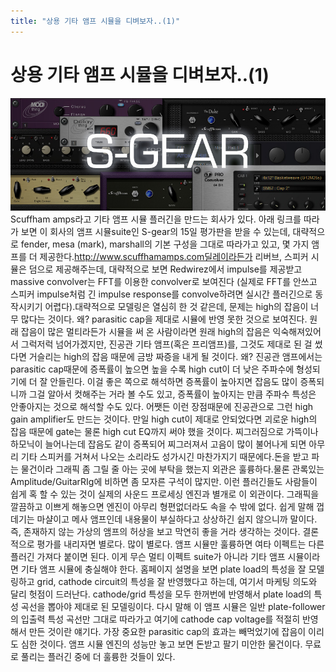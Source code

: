 ```yaml
---
title: "상용 기타 앰프 시뮬을 디벼보자..(1)"
---
```

# 상용 기타 앰프 시뮬을 디벼보자..(1)




![image](/assets/images/f0b6ba7deebd3a59c3742ddb995d4004.jpg)
Scuffham amps라고 기타 앰프 시뮬 플러긴을 만드는 회사가 있다. 아래 링크를 따라가 보면 이 회사의 앰프 시뮬suite인 S-gear의 15일 평가판을 받을 수 있는데, 대략적으로 fender, mesa (mark), marshall의 기본 구성을 그대로 따라가고 있고, 몇 가지 앰프를 더 제공한다.http://www.scuffhamamps.com딜레이라든가 리버브, 스피커 시뮬은 덤으로 제공해주는데, 대략적으로 보면 Redwirez에서 impulse를 제공받고 massive convolver는 FFT를 이용한 convolver로 보여진다 (실제로 FFT를 안쓰고 스피커 impulse처럼 긴 impulse response를 convolve하려면 실시간 플러긴으로 동작시키기 어렵다).대략적으로 모델링은 열심히 한 것 같은데, 문제는 high의 잡음이 너무 많다는 것이다. 왜? parasitic cap을 제대로 시뮬에 반영 못한 것으로 보여진다. 원래 잡음이 많은 멀티라든가 시뮬을 써 온 사람이라면 원래 high의 잡음은 익숙해져있어서 그럭저럭 넘어가겠지만, 진공관 기타 앰프(혹은 프리앰프)를, 그것도 제대로 된 걸 썼다면 거슬리는 high의 잡음 때문에 금방 짜증을 내게 될 것이다. 왜? 진공관 앰프에서는 parasitic cap때문에 증폭률이 높으면 높을 수록 high cut이 더 낮은 주파수에 형성되기에 더 잘 안들린다. 이걸 좋은 쪽으로 해석하면 증폭률이 높아지면 잡음도 많이 증폭되니까 그걸 알아서 컷해주는 거라 볼 수도 있고, 증폭률이 높아지는 만큼 주파수 특성은 안좋아지는 것으로 해석할 수도 있다. 어쨋든 이런 장점때문에 진공관으로 그런 high gain amplifier도 만드는 것이다. 만일 high cut이 제대로 안되었다면 괴로운 high의 잡음 때문에 gate는 물론 high cut EQ까지 써야 했을 것이다. 찌그러짐으로 가뜩이나 하모닉이 늘어나는데 잡음도 같이 증폭되어 찌그러져서 고음이 많이 불어나게 되면 아무리 기타 스피커를 거쳐서 나오는 소리라도 성가시긴 마찬가지기 때문에다.돈을 받고 파는 물건이라 그래픽 좀 그릴 줄 아는 곳에 부탁을 했는지 외관은 훌륭하다.물론 관록있는 Amplitude/GuitarRIg에 비하면 좀 모자른 구석이 많지만. 이런 플러긴들도 사람들이 쉽게 혹 할 수 있는 것이 실제의 사운드 프로세싱 엔진과 별개로 이 외관이다. 그래픽을 깔끔하고 이쁘게 해놓으면 엔진이 아무리 형편없더라도 속을 수 밖에 없다. 쉽게 말해 껍데기는 마샬이고 메사 앰프인데 내용물이 부실하다고 상상하긴 쉽지 않으니까 말이다. 즉, 존재하지 않는 가상의 앰프의 허상을 보고 막연히 좋을 거라 생각하는 것이다. 결론적으로 평가를 내리자면 별로다. 많이 별로다. 앰프 시뮬만 훌륭하면 여타 이펙트는 다른 플러긴 가져다 붙이면 된다. 이게 무슨 멀티 이펙트 suite가 아니라 기타 앰프 시뮬이라면 기타 앰프 시뮬에 충실해야 한다. 홈페이지 설명을 보면 plate load의 특성을 잘 모델링하고 grid, cathode circuit의 특성을 잘 반영했다고 하는데, 여기서 마케팅 의도와 달리 헛점이 드러난다. cathode/grid 특성을 모두 한꺼번에 반영해서 plate load의 특성 곡선을 뽑아야 제대로 된 모델링이다. 다시 말해 이 앰프 시뮬은 일반 plate-follower의 입출력 특성 곡선만 그대로 따라가고 여기에 cathode cap voltage를 적절히 반영해서 만든 것이란 얘기다. 가장 중요한 parasitic cap의 효과는 빼먹었기에 잡음이 이리도 심한 것이다. 앰프 시뮬 엔진의 성능만 놓고 보면 돈받고 팔기 미안한 물건이다. 무료로 풀리는 플러긴 중에 더 훌륭한 것들이 있다.

